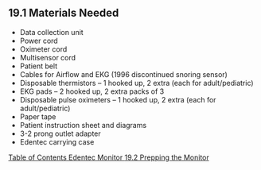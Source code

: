 ## 19.1 Materials Needed

* Data collection unit
* Power cord
* Oximeter cord
* Multisensor cord
* Patient belt
* Cables for Airflow and EKG (1996 discontinued snoring sensor)
* Disposable thermistors – 1 hooked up, 2 extra (each for adult/pediatric)
* EKG pads – 2 hooked up, 2 extra packs of 3
* Disposable pulse oximeters – 1 hooked up, 2 extra (each for adult/pediatric)
* Paper tape
* Patient instruction sheet and diagrams
* 3-2 prong outlet adapter
* Edentec carrying case


<div class="center">
<div class="btn-group">
  <a href=":pages_path:/manuals/edentec-monitor/19-00-edentec-monitor-toc.md" class="btn btn-default">
    <span class="glyphicon glyphicon-chevron-left"></span>
    Table of Contents
  </a>

  <a href=":pages_path:/manuals/edentec-monitor" class="btn btn-default">
    <span class="glyphicon glyphicon-chevron-up"></span>
    Edentec Monitor
  </a>

  <a href=":pages_path:/manuals/edentec-monitor/19-02-01-setup-mode.md" class="btn btn-success">
    19.2 Prepping the Monitor
    <span class="glyphicon glyphicon-chevron-right"></span>
  </a>
</div>
</div>
